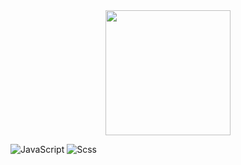 <div id="header" align="center">
  <img src="https://media.giphy.com/media/M9gbBd9nbDrOTu1Mqx/giphy.gif" width="200"/>
</div>

![JavaScript](https://img.shields.io/badge/JavaScript-090909?style=for-the-badge&logo=JavaScript&logoColor=E9D54D)
![Scss](https://img.shields.io/badge/Scss-090909?style=for-the-badge&logo=Scss&logoColor=E9D54D)

<img src="https://komarev.com/ghpvc/?username=KlochkovTimofey&style=flat-square&color=blue" alt=""/>
